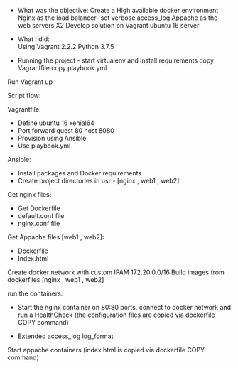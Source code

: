 - What was the objective: 
Create a High available docker environment 
Nginx as the load balancer- set verbose access_log
Appache as the web servers X2 
Develop solution on Vagrant ubuntu 16 server 


- What I did:  
Using Vagrant 2.2.2 
Python 3.7.5 

- Running the project -
start virtualenv and install requirements 
copy Vagrantfile
copy playbook.yml

Run Vagrant up



Script flow:

Vagrantfile:
- Define ubuntu 16 xenial64 
- Port forward guest 80 host 8080  
- Provision using Ansible  
- Use playbook.yml 

Ansible: 
- Install packages and Docker requirements  
- Create project directories in usr - [nginx , web1 , web2]  

Get nginx files:  
- Get Dockerfile 
- default.conf file 
- nginx.conf file 

Get Appache files [web1 , web2]:
- Dockerfile 
- Index.html 

Create docker network with custom IPAM 172.20.0.0/16
Build images from dockerfiles [nginx , web1 , web2] 


run the containers:

- Start the nginx container on 80:80 ports, connect to docker network and run a HealthCheck (the configuration files are copied via dockerfile COPY command) 

- Extended access_log log_format 

Start appache containers (index.html is copied via dockerfile COPY command)


